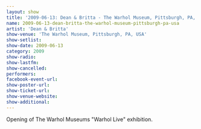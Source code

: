 ```yaml
---
layout: show
title: '2009-06-13: Dean & Britta - The Warhol Museum, Pittsburgh, PA, USA'
name: 2009-06-13-dean-britta-the-warhol-museum-pittsburgh-pa-usa
artist: 'Dean & Britta'
show-venue: 'The Warhol Museum, Pittsburgh, PA, USA'
show-setlist: 
show-date: 2009-06-13
category: 2009
show-radio: 
show-lastfm: 
show-cancelled: 
performers: 
facebook-event-url: 
show-poster-url: 
show-ticket-url: 
show-venue-website: 
show-additional: 
---
```


Opening of The Warhol Museums "Warhol Live" exhibition.